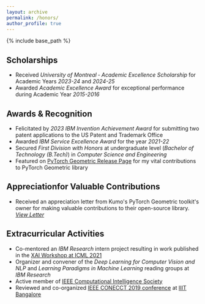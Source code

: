 ```yaml
---
layout: archive
permalink: /honors/
author_profile: true
---
```


{% include base_path %}

## Scholarships

- Received *University of Montreal ‑ Academic Excellence Scholarship* for Academic Years *2023-24* and *2024-25*
- Awarded *Academic Excellence Award* for exceptional performance during Academic Year *2015-2016*

## Awards & Recognition

- Felicitated by *2023 IBM Invention Achievement Award* for submitting two patent applications to the US Patent and Trademark Office
- Awarded *IBM Service Excellence Award* for the year *2021-22*
- Secured *First Division with Honors* at undergraduate level (*Bachelor of Technology (B.Tech)*) in *Computer Science and Engineering*
- Featured on [PyTorch Geometric Release Page](https://github.com/pyg-team/pytorch_geometric/releases/tag/2.0.4) for my vital contributions to PyTorch Geometric library

## Appreciationfor Valuable Contributions

- Received an appreciation letter from Kumo's PyTorch Geometric toolkit's owner for making valuable contributions to their open-source library. [*View Letter*](https://github.com/fork123aniket/fork123aniket.github.io/blob/master/files/appreciation_letter.pdf)

## Extracurricular Activities

- Co-mentored an *IBM Research* intern project resulting in work published in the [XAI Workshop at ICML 2021](https://icml2021-xai.github.io/)
- Organizer and convener of the *Deep Learning for Computer Vision and NLP* and *Learning Paradigms in Machine Learning* reading groups at *IBM Research*
- Active member of [IEEE Computational Intelligence Society](https://cis.ieee.org/)
- Reviewed and co-organized [IEEE CONECCT 2019 conference](https://www.iiitb.ac.in/news-events/ieee-conecct-2019) at [IIIT Bangalore](https://www.iiitb.ac.in/)
